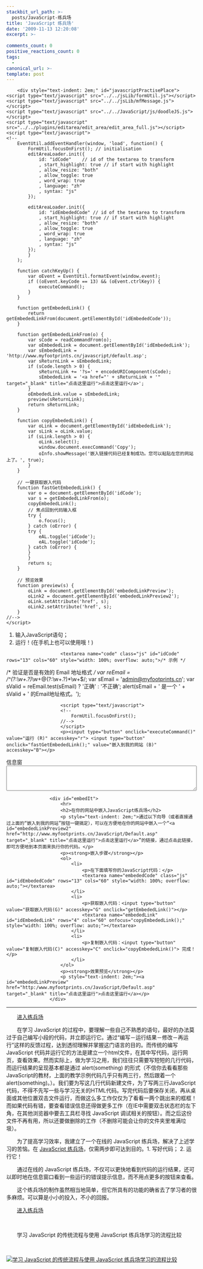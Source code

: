 ```yaml
---
stackbit_url_path: >-
  posts/JavaScript-练兵场
title: 'JavaScript 练兵场'
date: '2009-11-13 12:20:08'
excerpt: >-
  
comments_count: 0
positive_reactions_count: 0
tags: 
  - 
canonical_url: >-
template: post
---
```


        <div style="text-indent: 2em;" id="javascriptPractisePlace">
    <script type="text/javascript" src="../../jsLib/formUtil.js"></script>
    <script type="text/javascript" src="../../jsLib/mfMessage.js"></script>
    <script type="text/javascript" src="../../JavaScript/js/doodleJS.js"></script>
    <script type="text/javascript" src="../../plugins/editarea/edit_area/edit_area_full.js"></script>
    <script type="text/javascript">
    <!--
        EventUtil.addEventHandler(window, 'load', function() {
            FormUtil.focusOnFirst(); // initialisation
            editAreaLoader.init({
                id: "idCode"	// id of the textarea to transform		
			    , start_highlight: true	// if start with highlight
			    , allow_resize: "both"
			    , allow_toggle: true
			    , word_wrap: true
			    , language: "zh"
			    , syntax: "js"
            });

            editAreaLoader.init({
                id: "idEmbededCode"	// id of the textarea to transform		
			    , start_highlight: true	// if start with highlight
			    , allow_resize: "both"
			    , allow_toggle: true
			    , word_wrap: true
			    , language: "zh"
			    , syntax: "js"
            });
            }
        );

        function catchKeyUp() {
            var oEvent = EventUtil.formatEvent(window.event);
            if ((oEvent.keyCode == 13) && (oEvent.ctrlKey)) {
                executeCommand();
            }
        }

        function getEmbededLink() {
            return getEmbededLinkFrom(document.getElementById('idEmbededCode'));
        }

        function getEmbededLinkFrom(o) {
            var sCode = readCommandFrom(o);
            var oEmbededLink = document.getElementById('idEmbededLink');
            var sEmbededLink = 'http://www.myfootprints.cn/javascript/default.asp';
            var sReturnLink = sEmbededLink;
            if (sCode.length > 0) {
                sReturnLink += '?s=' + encodeURIComponent(sCode);
                sEmbededLink = '<a href="' + sReturnLink + '" target="_blank" title="点击这里运行">点击这里运行</a>';
            }
            oEmbededLink.value = sEmbededLink;
            preview(sReturnLink);
            return sReturnLink;
        }

        function copyEmbededLink() {
            var oLink = document.getElementById('idEmbededLink');
            var sLink = oLink.value;
            if (sLink.length > 0) {
                oLink.select();
                window.document.execCommand('Copy');
                oInfo.showMessage('嵌入链接代码已经复制成功。您可以粘贴在您的网站上了。', true);
            }
        }

        // 一键获取嵌入代码
        function fastGetEmbededLink() {
            var o = document.getElementById('idCode');
            var s = getEmbededLinkFrom(o);
            copyEmbededLink();
            // 焦点回到代码输入框
            try {
                o.focus();
            } catch (oError) {
            try {
                eAL.toggle('idCode');
                eAL.toggle('idCode');
            } catch (oError) {
            }
            }
            return s;
        }

        // 预览效果
        function preview(s) {
            oLink = document.getElementById('embededLinkPreview');
            oLink2 = document.getElementById('embededLinkPreview2');
            oLink.setAttribute('href', s);
            oLink2.setAttribute('href', s);
        }
    //-->
    </script>
<div>
                        <div class="tip">
                            <ol>
                                <li>输入JavaScript语句；</li>
                                <li>运行！(在手机上也可以使用哦！)</li>
                            </ol>
                        </div>

                        <textarea name="code" class="js" id="idCode" rows="13" cols="60" style="width: 100%; overflow: auto;">/* 示例 */
/* 验证是否是有效的 Email 地址格式 */
var reEmail = /^(?:\w+\.?)*\w+@(?:\w+\.?)*\w+$/;
var sEmail = 'admin@myfootprints.cn';
var sValid = reEmail.test(sEmail) ? '正确' : '不正确';
alert(sEmail + ' 是一个 ' + sValid + ' 的Email地址格式。');</textarea>
                        
                        <script type="text/javascript">
                        <!--
                            FormUtil.focusOnFirst();
                        //-->
                        </script>
                        <p><input type="button" onclick="executeCommand()" value="运行 (R)" accesskey="r"> <input type="button" onclick="fastGetEmbededLink();" value="嵌入到我的网站 (B)" accesskey="B"></p>
<div>信息窗</div>
                        <textarea name="monitorWindow" class="" id="idMonitorWindow" rows="4" cols="80" readonly="readonly" style="width: 100%; overflow: auto;"></textarea>
</div>

                    <div id="embedIt">
                        <hr>
                        <h2>在你的网站中嵌入JavaScript练兵场</h2>
                        <p style="text-indent: 2em;">通过以下向导（或者直接通过上面的“嵌入到我的网站”按钮一键搞定），可以在方便地在你的网站中嵌入一个“<a id="embededLinkPreview2" href="http://www.myfootprints.cn/JavaScript/Default.asp" target="_blank" title="点击这里运行">点击这里运行</a>”的链接，通过点击此链接，即可方便地到本页面来执行你的代码。</p>
                        <p><strong>嵌入步骤</strong></p>
                        <ol>
                            <li>
                                <p>在下面填写你的JavaScript代码：</p>
                                <textarea name="embededCode" class="js" id="idEmbededCode" rows="13" cols="60" style="width: 100%; overflow: auto;"></textarea>
                            </li>
                            <li>
                                <p>获取嵌入代码：<input type="button" value="获取嵌入代码(G)" accesskey="G" onclick="getEmbededLink()"></p>
                                <textarea name="embededLink" id="idEmbededLink" rows="4" cols="60" onfocus="copyEmbededLink();" style="width: 100%; overflow: auto;"></textarea>
                            </li>
                            <li>
                                <p>复制嵌入代码：<input type="button" value="复制嵌入代码(C)" accesskey="C" onclick="copyEmbededLink()"> 完成！</p>
                            </li>
                        </ol>
                        <p><strong>效果预览</strong></p>
                        <p style="text-indent: 2em;"><a id="embededLinkPreview" href="http:/www.myfootprints.cn/JavaScript/Default.asp" target="_blank" title="点击这里运行">点击这里运行</a></p>
                    </div>
</div>
<div style="text-indent: 2em;">
<hr>
<p><a target="_blank" href="http://www.myfootprints.cn/JavaScript">进入练兵场</a></p><p>在学习 JavaScript 的过程中，要理解一些自己不熟悉的语句，最好的办法莫过于自己编写小段的代码，并立即运行它。通过“编写－运行结果－修改－再运行”这样的反馈过程，达到透彻理解并掌握这门语言的目的。而传统的编写 JavaScript 代码并运行它的方法是建立一个html文件，在其中写代码，运行网页，查看效果。然而实际上，做为学习之用，我们往往只需要写短短的几行代码，而运行结果的呈现基本都是通过 alert(something) 的形式（不信你去看看那些JavaScript的教材，上面的教学示例代码几乎只有两三行，然后跟着一个 alert(something)。）。我们要为写这几行代码新建文件，为了写两三行JavaScript代码，不得不先写一些与学习无关的HTML代码。写完代码后要保存关闭，再从桌面或其他位置双击文件运行，而做这么多工作仅仅为了看看一两个跳出来的框框！而如果代码有错，要查看错误信息还得做更多工作（在IE中需要双击状态栏的左下角，在其他浏览器中要去工具栏寻找 JavaScript 调试相关的按钮）。而之后这份文件不再有用，所以还要做删除的工作（不删除可能会让你的文件夹里堆满垃圾）。</p><p>为了提高学习效率，我建立了一个在线的 JavaScript 练兵场，解决了上述学习的苦恼。在 <a target="_blank" href="http://www.myfootprints.cn/JavaScript">JavaScript 练兵场</a>，仅需两步即可达到目的。1. 写好代码； 2. 运行它！</p><p>通过在线的 JavaScript 练兵场，不仅可以更快地看到代码的运行结果，还可以即时地在信息窗口看到一些运行的错误提示信息，而不用点更多的按钮来查看。</p><p>这个练兵场的制作虽然相当地简单，但它所具有的功能的确省去了学习者的很多麻烦。可以算是小小的投入，不小的回报。</p><p><a target="_blank" href="http://www.myfootprints.cn/JavaScript">进入练兵场</a></p><p>&nbsp;</p><p>学习 JavaScript 的传统流程与使用 JavaScript 练兵场学习的流程比较</p></div><p>&nbsp;</p><p><a target="_blank" href="http://www.myfootprints.cn/JavaScript"><img onload="ResizeImage(this,520)" alt="学习 JavaScript 的传统流程与使用 JavaScript 练兵场学习的流程比较" src="http://www.zizhujy.com/blog/image.axd?picture=image_413.png"></a></p>
      